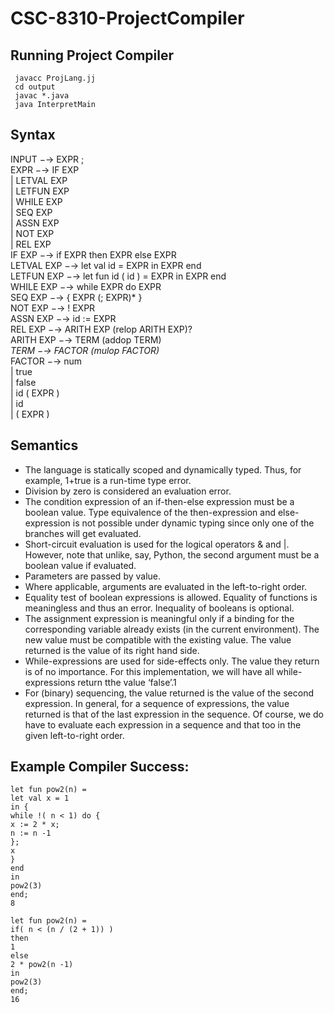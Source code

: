 # CSC-8310-ProjectCompiler
## Running Project Compiler
```
 javacc ProjLang.jj
 cd output
 javac *.java
 java InterpretMain
```
## Syntax
INPUT −→ EXPR ;\
EXPR −→ IF EXP\
| LETVAL EXP\
| LETFUN EXP\
| WHILE EXP\
| SEQ EXP\
| ASSN EXP\
| NOT EXP\
| REL EXP\
IF EXP −→ if EXPR then EXPR else EXPR\
LETVAL EXP −→ let val id = EXPR in EXPR end\
LETFUN EXP −→ let fun id ( id ) = EXPR in EXPR end\
WHILE EXP −→ while EXPR do EXPR\
SEQ EXP −→ { EXPR (; EXPR)* }\
NOT EXP −→ ! EXPR\
ASSN EXP −→ id := EXPR\
REL EXP −→ ARITH EXP (relop ARITH EXP)?\
ARITH EXP −→ TERM (addop TERM)*\
TERM −→ FACTOR (mulop FACTOR)*\
FACTOR −→ num\
| true\
| false\
| id ( EXPR )\
| id\
| ( EXPR )
## Semantics
* The language is statically scoped and dynamically typed. Thus, for example, 1+true is a run-time type error.
* Division by zero is considered an evaluation error.
* The condition expression of an if-then-else expression must be a boolean value. Type equivalence of the then-expression and else-expression is not possible under dynamic typing since only one of the branches will get evaluated.
* Short-circuit evaluation is used for the logical operators & and |. However, note that unlike, say, Python, the second argument must be a boolean value if evaluated.
* Parameters are passed by value.
* Where applicable, arguments are evaluated in the left-to-right order.
* Equality test of boolean expressions is allowed. Equality of functions is meaningless and thus an error. Inequality of booleans is optional.
* The assignment expression is meaningful only if a binding for the corresponding variable already
exists (in the current environment). The new value must be compatible with the existing value.
The value returned is the value of its right hand side.
* While-expressions are used for side-effects only. The value they return is of no importance. For this implementation, we will have all while-expressions return tthe value ‘false’.1
* For (binary) sequencing, the value returned is the value of the second expression. In general, for a sequence of expressions, the value returned is that of the last expression in the sequence. Of course, we do have to evaluate each expression in a sequence and that too in the given left-to-right order.
## Example Compiler Success:
```
let fun pow2(n) =
let val x = 1
in {
while !( n < 1) do {
x := 2 * x;
n := n -1
};
x
}
end
in
pow2(3)
end;
8
```
```
let fun pow2(n) =
if( n < (n / (2 + 1)) )
then
1
else
2 * pow2(n -1)
in
pow2(3)
end;
16
```
